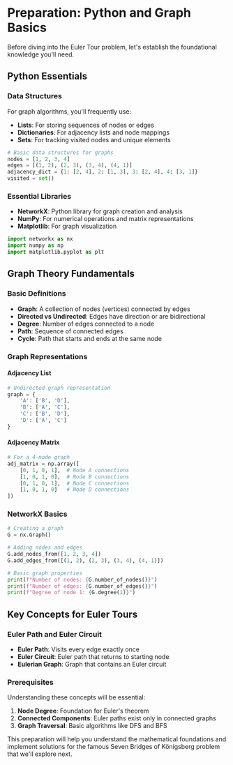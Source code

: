 # Preparation: Python and Graph Basics

Before diving into the Euler Tour problem, let's establish the foundational knowledge you'll need.

## Python Essentials

### Data Structures
For graph algorithms, you'll frequently use:
- **Lists**: For storing sequences of nodes or edges
- **Dictionaries**: For adjacency lists and node mappings
- **Sets**: For tracking visited nodes and unique elements

```python
# Basic data structures for graphs
nodes = [1, 2, 3, 4]
edges = [(1, 2), (2, 3), (3, 4), (4, 1)]
adjacency_dict = {1: [2, 4], 2: [1, 3], 3: [2, 4], 4: [3, 1]}
visited = set()
```

### Essential Libraries
- **NetworkX**: Python library for graph creation and analysis
- **NumPy**: For numerical operations and matrix representations
- **Matplotlib**: For graph visualization

```python
import networkx as nx
import numpy as np
import matplotlib.pyplot as plt
```

## Graph Theory Fundamentals

### Basic Definitions
- **Graph**: A collection of nodes (vertices) connected by edges
- **Directed vs Undirected**: Edges have direction or are bidirectional
- **Degree**: Number of edges connected to a node
- **Path**: Sequence of connected edges
- **Cycle**: Path that starts and ends at the same node

### Graph Representations

#### Adjacency List
```python
# Undirected graph representation
graph = {
    'A': ['B', 'D'],
    'B': ['A', 'C'],
    'C': ['B', 'D'],
    'D': ['A', 'C']
}
```

#### Adjacency Matrix
```python
# For a 4-node graph
adj_matrix = np.array([
    [0, 1, 0, 1],  # Node A connections
    [1, 0, 1, 0],  # Node B connections
    [0, 1, 0, 1],  # Node C connections
    [1, 0, 1, 0]   # Node D connections
])
```

### NetworkX Basics

```python
# Creating a graph
G = nx.Graph()

# Adding nodes and edges
G.add_nodes_from([1, 2, 3, 4])
G.add_edges_from([(1, 2), (2, 3), (3, 4), (4, 1)])

# Basic graph properties
print(f"Number of nodes: {G.number_of_nodes()}")
print(f"Number of edges: {G.number_of_edges()}")
print(f"Degree of node 1: {G.degree(1)}")
```

## Key Concepts for Euler Tours

### Euler Path and Euler Circuit
- **Euler Path**: Visits every edge exactly once
- **Euler Circuit**: Euler path that returns to starting node
- **Eulerian Graph**: Graph that contains an Euler circuit

### Prerequisites
Understanding these concepts will be essential:
1. **Node Degree**: Foundation for Euler's theorem
2. **Connected Components**: Euler paths exist only in connected graphs
3. **Graph Traversal**: Basic algorithms like DFS and BFS

This preparation will help you understand the mathematical foundations and implement solutions for the famous Seven Bridges of Königsberg problem that we'll explore next.